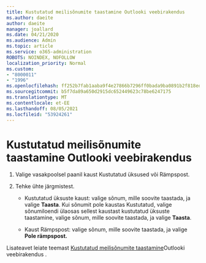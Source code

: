 ```yaml
---
title: Kustutatud meilisõnumite taastamine Outlooki veebirakendus
ms.author: daeite
author: daeite
manager: joallard
ms.date: 04/21/2020
ms.audience: Admin
ms.topic: article
ms.service: o365-administration
ROBOTS: NOINDEX, NOFOLLOW
localization_priority: Normal
ms.custom:
- "8000011"
- "1996"
ms.openlocfilehash: ff252b7fab1aaba9f4e27866b7296ff0bada9ba0891b2f818eda4b7e7a3a3c31
ms.sourcegitcommit: b5f7da89a650d2915dc652449623c78be6247175
ms.translationtype: MT
ms.contentlocale: et-EE
ms.lasthandoff: 08/05/2021
ms.locfileid: "53924261"
---
```

# <a name="recover-deleted-email-in-outlook-on-the-web"></a>Kustutatud meilisõnumite taastamine Outlooki veebirakendus

1. Valige vasakpoolsel paanil kaust Kustutatud üksused või Rämpspost.

2. Tehke ühte järgmistest.

    - Kustutatud üksuste kaust: valige sõnum, mille soovite taastada, ja valige **Taasta**. Kui sõnumit pole kaustas Kustutatud, valige  sõnumiloendi ülaosas sellest kaustast kustutatud üksuste taastamine, valige sõnum, mille soovite taastada, ja valige **Taasta**.

    - Kaust Rämpspost: valige sõnum, mille soovite taastada, ja valige **Pole rämpspost.**

Lisateavet leiate teemast [Kustutatud meilisõnumite taastamine](https://support.office.com/article/a8ca78ac-4721-4066-95dd-571842e9fb11)Outlooki veebirakendus .
